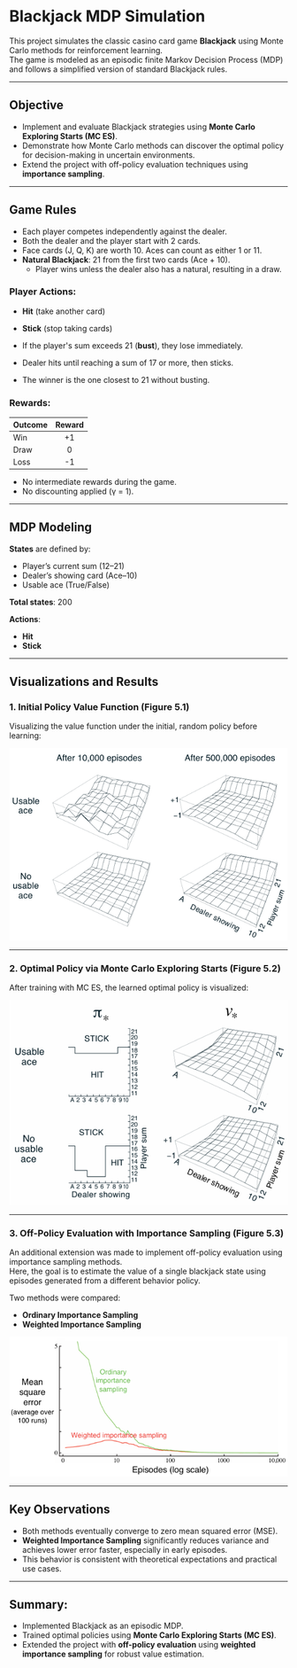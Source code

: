 # Blackjack MDP Simulation

 This project simulates the classic casino card game **Blackjack** using Monte Carlo methods for reinforcement learning.  
The game is modeled as an episodic finite Markov Decision Process (MDP) and follows a simplified version of standard Blackjack rules.

---

##  Objective
- Implement and evaluate Blackjack strategies using **Monte Carlo Exploring Starts (MC ES)**.
- Demonstrate how Monte Carlo methods can discover the optimal policy for decision-making in uncertain environments.
- Extend the project with off-policy evaluation techniques using **importance sampling**.

---

##  Game Rules
- Each player competes independently against the dealer.
- Both the dealer and the player start with 2 cards.
- Face cards (J, Q, K) are worth 10. Aces can count as either 1 or 11.
- **Natural Blackjack**: 21 from the first two cards (Ace + 10).
  - Player wins unless the dealer also has a natural, resulting in a draw.

### Player Actions:
- **Hit** (take another card)
- **Stick** (stop taking cards)

- If the player's sum exceeds 21 (**bust**), they lose immediately.
- Dealer hits until reaching a sum of 17 or more, then sticks.
- The winner is the one closest to 21 without busting.

### Rewards:

| Outcome | Reward |
|:--------|:------:|
| Win     | +1     |
| Draw    | 0      |
| Loss    | -1     |

- No intermediate rewards during the game.
- No discounting applied (γ = 1).

---

##  MDP Modeling
**States** are defined by:
- Player’s current sum (12–21)
- Dealer’s showing card (Ace–10)
- Usable ace (True/False)

 **Total states**: 200

**Actions**:
- **Hit**
- **Stick**

---

##  Visualizations and Results

### 1. Initial Policy Value Function (Figure 5.1)
Visualizing the value function under the initial, random policy before learning:

![Initial Policy Value Function](book_images/Figure_5_1.PNG)

---

### 2. Optimal Policy via Monte Carlo Exploring Starts (Figure 5.2)
After training with MC ES, the learned optimal policy is visualized:

![Optimal Policy](book_images/Figure_5_2.PNG)

---

### 3. Off-Policy Evaluation with Importance Sampling (Figure 5.3)
An additional extension was made to implement off-policy evaluation using importance sampling methods.  
Here, the goal is to estimate the value of a single blackjack state using episodes generated from a different behavior policy.

Two methods were compared:
- **Ordinary Importance Sampling**
- **Weighted Importance Sampling**

![Importance Sampling Comparison](book_images/Figure_5_3.PNG)

---

##  Key Observations
- Both methods eventually converge to zero mean squared error (MSE).
- **Weighted Importance Sampling** significantly reduces variance and achieves lower error faster, especially in early episodes.
- This behavior is consistent with theoretical expectations and practical use cases.

---

##  Summary:
- Implemented Blackjack as an episodic MDP.
- Trained optimal policies using **Monte Carlo Exploring Starts (MC ES)**.
- Extended the project with **off-policy evaluation** using **weighted importance sampling** for robust value estimation.
